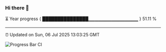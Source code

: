 ### Hi there 👋

⏳ Year progress { ███████████████▁▁▁▁▁▁▁▁▁▁▁▁▁▁▁ } 51.11 %

---

⏰ Updated on Sun, 06 Jul 2025 13:03:25 GMT

![Progress Bar CI](https://github.com/IshwaranRudhara/GIT-ACTION/workflows/Progress%20Bar%20CI/badge.svg)
